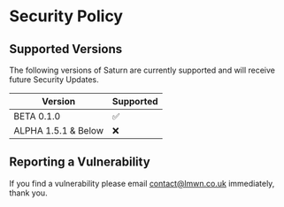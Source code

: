 # Security Policy

## Supported Versions

The following versions of Saturn are currently supported and will receive future Security Updates.

| Version        | Supported          |
|----------------|--------------------|
| BETA 0.1.0     | :white_check_mark: |
| ALPHA 1.5.1 & Below | :x:                |

## Reporting a Vulnerability

If you find a vulnerability please email contact@lmwn.co.uk immediately, thank you.
